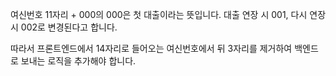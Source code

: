 여신번호 11자리 + 000의 000은 첫 대출이라는 뜻입니다. 대출 연장 시 001, 다시 연장 시 002로 변경된다고 합니다. 

따라서 프론트엔드에서 14자리로 들어오는 여신번호에서 뒤 3자리를 제거하여 백엔드로 보내는 로직을 추가해야 합니다.